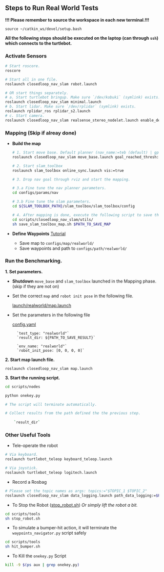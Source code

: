 ## Steps to Run Real World Tests

**!!! Please remember to source the workspace in each new terminal.!!!**
    
    source ~/catkin_ws/devel/setup.bash

**All the following steps should be executed on the laptop (can through `ssh`) which connects to the turtlebot.**


### Activate Sensors
```bash
# Start roscore.
roscore

# Start all in one file.
roslaunch closedloop_nav_slam robot.launch

# OR start things separately.
# a. Start turtlebot bringup. Make sure `/dev/kobuki` (symlink) exists.
roslaunch closedloop_nav_slam minimal.launch
# b. Start lidar. Make sure `/dev/rplidar` (symlink) exists.
roslaunch rplidar_ros rplidar_s2.launch
# c. Start camera.
roslaunch closedloop_nav_slam realsense_stereo_nodelet.launch enable_depth:=true # d435i
```

### Mapping (Skip if alreay done)

- **Build the map**
    ```bash
    # 1. Start move base. Default planner (nav_name:=teb (default) | gpf)
    roslaunch closedloop_nav_slam move_base.launch goal_reached_thresh:=0.3

    # 2. Start slam_toolbox
    roslaunch slam_toolbox online_sync.launch vis:=true

    # 3. Drop nav goal through rviz and start the mapping.

    # 3.a Fine tune the nav planner parameters.
    cd configs/params/nav

    # 3.b Fine tune the slam parameters.
    cd ${SLAM_TOOLBOX_PATH}/slam_toolbox/slam_toolbox/config

    # 4. After mapping is done, execute the following script to save the map.
    cd scripts/closedloop_nav_slam/utils/
    sh save_slam_toolbox_map.sh $PATH_TO_SAVE_MAP
    ```

- **Define Waypoints**
    [Tutorial](README.md)
    - Save map to `configs/map/realworld/`
    - Save waypoints and path to `configs/path/realworld/`

### Run the Benchmarking.
**1. Set parameters.**
- **Shutdown** `move_base` and `slam_toolbox` launched in the Mapping phase. (skip if they are not on)
- Set the correct `map` and `robot init pose` in the following file.

    [launch/realworld/map.launch](launch/realworld/map.launch)

- Set the parameters in the following file

    [config.yaml](configs/params/config.yaml)

        `test_type: "realworld"`
        `result_dir: ${PATH_TO_SAVE_RESULT}`

        `env_name: "realworld"`
        `robot_init_pose: [0, 0, 0, 0]`

**2. Start map launch file.**

    roslaunch closedloop_nav_slam map.launch

**3. Start the running script.**
```bash
cd scripts/nodes

python onekey.py

# The script will terminate automatically.

# Collect results from the path defined the the previous step.
    
    `result_dir`
```

### Other Useful Tools
- Tele-operate the robot
```bash
# Via keyboard.
roslaunch turtlebot_teleop keyboard_teleop.launch

# Via joystick.
roslaunch turtlebot_teleop logitech.launch
```
- Record a Rosbag
```bash
# Please set the topic names as args: topics:="$TOPIC_1 $TOPIC_2"
roslaunch closedloop_nav_slam data_logging.launch path_data_logging:=$PATH_TO_SAVE_ROSBAGS
```

- To Stop the Robot ([stop_robot.sh](scripts/tools/stop_robot.sh))
*Or simply lift the robot a bit.*
```bash
cd scripts/tools
sh stop_robot.sh
```

- To simulate a bumper-hit action, it will terminate the `waypoints_navigator.py` script safely
```bash
cd scripts/tools
sh hit_bumper.sh
```

- To Kill the `onekey.py` Script
```bash
kill -9 $(ps aux | grep onekey.py)
```